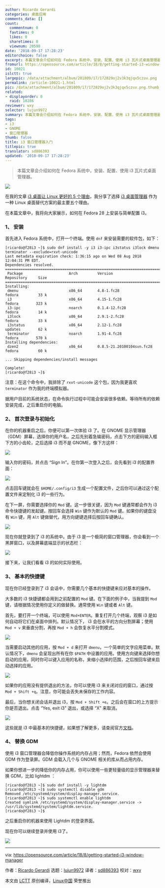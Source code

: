 ```yaml
---
author: Ricardo Gerardi
categories: 桌面应用
comments_data: []
count:
  commentnum: 0
  favtimes: 0
  likes: 0
  sharetimes: 0
  viewnum: 20598
date: '2018-09-17 17:28:23'
editorchoice: false
excerpt: 本篇文章会介绍如何在 Fedora 系统中，安装、配置、使用 i3 瓦片式桌面管理器。
fromurl: https://opensource.com/article/18/8/getting-started-i3-window-manager
id: 10021
islctt: true
largepic: /data/attachment/album/201809/17/172829oj2v3k3qjqx5czuv.png
permalink: /article-10021-1.html
pic: /data/attachment/album/201809/17/172829oj2v3k3qjqx5czuv.png.thumb.jpg
related:
- displayorder: 0
  raid: 10286
reviewer: wxy
selector: lujun9972
summary: 本篇文章会介绍如何在 Fedora 系统中，安装、配置、使用 i3 瓦片式桌面管理器。
tags:
- i3
- GNOME
- 窗口管理器
thumb: false
title: i3 窗口管理器入门
titlepic: true
translator: sd886393
updated: '2018-09-17 17:28:23'
---
```



> 
> 本篇文章会介绍如何在 Fedora 系统中，安装、配置、使用 i3 瓦片式桌面管理器。
> 
> 
> 


![](/data/attachment/album/201809/17/172829oj2v3k3qjqx5czuv.png)


在我的文章 [i3 桌面让 Linux 更好的 5 个理由](https://opensource.com/article/18/8/i3-tiling-window-manager)，我分享了选择 [i3 桌面管理器](https://i3wm.org) 作为一种 Linux 桌面替代方案的最主要五个理由。


在本篇文章中，我将向大家展示，如何在 Fedora 28 上安装与简单配置 i3。


### 1、 安装


首先进入 Fedora 系统中，打开一个终端。使用 `dnf` 来安装需要的软件包，如下：



```
[ricardo@f28i3 ~]$ sudo dnf install -y i3 i3-ipc i3status i3lock dmenu terminator --exclude=rxvt-unicode
Last metadata expiration check: 1:36:15 ago on Wed 08 Aug 2018 12:04:31 PM EDT.
Dependencies resolved.
================================================================================================
 Package                     Arch         Version                           Repository     Size
================================================================================================
Installing:
 dmenu                       x86_64       4.8-1.fc28                        fedora         33 k
 i3                          x86_64       4.15-1.fc28                       fedora        323 k
 i3-ipc                      noarch       0.1.4-12.fc28                     fedora         14 k
 i3lock                      x86_64       2.9.1-2.fc28                      fedora         33 k
 i3status                    x86_64       2.12-1.fc28                       updates        62 k
 terminator                  noarch       1.91-4.fc28                       fedora        570 k
Installing dependencies:
 dzen2                       x86_64       0.8.5-21.20100104svn.fc28         fedora         60 k

... Skipping dependencies/install messages

Complete!
[ricardo@f28i3 ~]$
```

注意：在这个命令中，我排除了 `rxvt-unicode` 这个包，因为我更喜欢 `terminator` 作为我的终端模拟器。


据用户目前的系统状态，在命令执行过程中可能会安装很多依赖。等待所有的依赖安装完成，之后重启你的电脑。


### 2、 首次登录与初始化


在你的机器重启之后，你便可以第一次体验 i3 了。在 GNOME 显示管理器（GDM）屏幕，选择你的用户名，之后先别着急输密码，点击下方的密码输入框下方的小齿轮，之后选择 i3 而不是 GNOME，像下方这样：


![](/data/attachment/album/201809/17/172830wvnzm44jgm2k4dmd.png)


输入你的密码，并点击 “Sign In”。在你第一次登入之后，会先看到 i3 的配置界面：


![](/data/attachment/album/201809/17/172830r4mmeuhue9306gxp.png)


点击回车键就会在 `$HOME/.config/i3` 生成一个配置文件，之后你可以通过这个配置文件来定制化 i3 的一些行为。


在下一屏，你需要选择你的 `Mod` 键。这一步很关键，因为 `Mod` 键通常都会作为 i3 命令快捷键的发起键。按回车会选择 `Win` 键作为默认的 `Mod` 键。如果你的键盘没有 `Win` 键，用 `Alt` 键做替代，用方向键键选择后按回车键确认。


![](/data/attachment/album/201809/17/172831fse22srnxlj2slnl.png)


现在你就登录到了 i3 的系统中。由于 i3 是一个极简的窗口管理器，你会看到一个黑屏窗口，以及屏幕底端显示的状态栏：


![](/data/attachment/album/201809/17/172831vs0q4jlplbhj2szh.png)


接下来，让我们看看 i3 的如何实际使用。


### 3、 基本的快捷键


现在你已经登录到了 i3 会话中，你需要几个基本的快捷键来应对基本的操作。


大多数的 i3 快捷键都会用到之前配置的 `Mod` 键。在下面的例子中，当我提到 `Mod` 键，请根据情况使用你定义的做替换。通常使用 `Win` 键或者 `Alt` 键。


首先，要打开一个终端，可以使用 `Mod+ENTER`。重复打开几个终端，观察 i3 是如何自动将它们在桌面中排列。默认情况下， i3 会在水平的方向分割屏幕；使用 `Mod + v` 来垂直分割，再按 `Mod + h` 会恢复水平分割模式。


![](/data/attachment/album/201809/17/172832x0835at51paxyhaf.png)


当需要启动其他的应用，按 `Mod + d` 来打开 `dmenu`，一个简单的文字应用菜单。默认情况下，`dmenu` 会呈现出所有在你 `$PATH` 中设置的应用。使用方向键来选择你想启动的应用，同时你可以键入应用的名称，来缩小选择的范围，之后按回车键来启动选择的应用。


![](/data/attachment/album/201809/17/172832bzg63610gszxgdz0.png)


如果你的应用没有提供退出的方法，你可以使用 i3 来关闭对应的窗口，通过按 `Mod + Shift +q`。注意，你可能会丢失未保存的工作内容。


最后，当你想关闭会话并退出 i3，按 `Mod + Shift +e`。之后会在窗口的上方提示你是否退出。点击 “Yes, exit i3” 退出，或选择 “X” 来取消。


![](/data/attachment/album/201809/17/172832q7t3979wnt95btj7.png)


这些就是 i3 中最基本的快捷键，如果想了解更多，请查阅官方[文档](https://i3wm.org/docs/userguide.html#_default_keybindings)。


### 4、 替换 GDM


使用 i3 窗口管理器会降低你操作系统的内存占用；然而，Fedora 依然会使用 GDM 作为登录屏。GDM 会载入几个与 GNOME 相关的库从而占用内存。


如果你想进一步的降低你的内存占用，你可以使用一些更轻量级的显示管理器来替换 GDM，比如 lightdm ：



```
[ricardo@f28i3 ~]$ sudo dnf install -y lightdm
[ricardo@f28i3 ~]$ sudo systemctl disable gdm
Removed /etc/systemd/system/display-manager.service.
[ricardo@f28i3 ~]$ sudo systemctl enable lightdm
Created symlink /etc/systemd/system/display-manager.service -> /usr/lib/systemd/system/lightdm.service.
[ricardo@f28i3 ~]$
```

之后重启你的机器来使用 Lightdm 的登录界面。


现在你可以继续登录并使用 i3了。


![](/data/attachment/album/201809/17/172834eflulxtu1v4lass8.png)




---


via: <https://opensource.com/article/18/8/getting-started-i3-window-manager>


作者：[Ricardo Gerardi](https://opensource.com/users/rgerardi) 选题：[lujun9972](https://github.com/lujun9972) 译者：[sd886393](https://github.com/sd886393) 校对：[wxy](https://github.com/wxy)


本文由 [LCTT](https://github.com/LCTT/TranslateProject) 原创编译，[Linux中国](https://linux.cn/) 荣誉推出